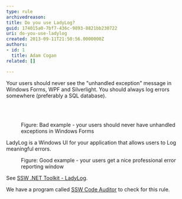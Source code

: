 ```yaml
---
type: rule
archivedreason: 
title: Do you use LadyLog?
guid: 174015a0-7bf7-436c-9893-8821bb230722
uri: do-you-use-ladylog
created: 2013-09-11T21:50:56.0000000Z
authors:
- id: 1
  title: Adam Cogan
related: []

---
```



<p>Your users should never see the &quot;unhandled exception&quot; message in Windows Forms, WPF and Silverlight. You should always log errors somewhere (preferably a SQL database).</p>
<br><excerpt class='endintro'></excerpt><br>
<dl class="badImage"><dt>
      <img src="/SoftwareDevelopment/RulesForErrorHandling/PublishingImages/ladylog-bad.jpg" alt="" />
   </dt><dd>Figure&#58; Bad example - your users should never have unhandled exceptions in Windows Forms</dd></dl><p> LadyLog is a Windows UI for your application that allows users to Log meaningful errors.</p><dl class="goodImage"><dt>
      <img src="/SoftwareDevelopment/RulesForErrorHandling/PublishingImages/ladylog-good.jpg" alt="" />
   </dt><dd>Figure&#58; Good example - your users get a nice professional error reporting window</dd></dl><p>See 
   <a href="http&#58;//www.ssw.com.au/ssw/NetToolKit/04ExceptionReporter.aspx" target="_blank">SSW .NET Toolkit - LadyLog</a>.</p><p> 
   <span class="ssw-rteStyle-YellowBorderBox">We have a program called&#160;<a href="http&#58;//www.ssw.com.au/ssw/CodeAuditor/Default.aspx">SSW Code Auditor</a>&#160;to check for this rule.</span></p>


